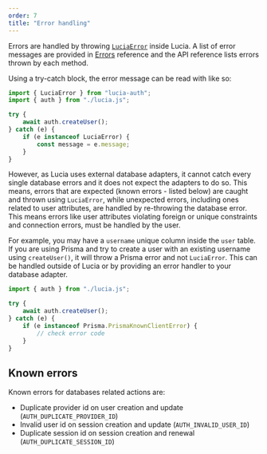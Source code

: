 ```yaml
---
order: 7
title: "Error handling"
---
```


Errors are handled by throwing [`LuciaError`](/reference/types/lucia-types#luciaerror) inside Lucia. A list of error messages are provided in [Errors](/reference/types/errors) reference and the API reference lists errors thrown by each method.

Using a try-catch block, the error message can be read with like so:

```ts
import { LuciaError } from "lucia-auth";
import { auth } from "./lucia.js";

try {
	await auth.createUser();
} catch (e) {
	if (e instanceof LuciaError) {
		const message = e.message;
	}
}
```

However, as Lucia uses external database adapters, it cannot catch every single database errors and it does not expect the adapters to do so. This means, errors that are expected (known errors - listed below) are caught and thrown using `LuciaError`, while unexpected errors, including ones related to user attributes, are handled by re-throwing the database error. This means errors like user attributes violating foreign or unique constraints and connection errors, must be handled by the user.

For example, you may have a `username` unique column inside the `user` table. If you are using Prisma and try to create a user with an existing username using `createUser()`, it will throw a Prisma error and not `LuciaError`. This can be handled outside of Lucia or by providing an error handler to your database adapter.

```ts
import { auth } from "./lucia.js";

try {
	await auth.createUser();
} catch (e) {
	if (e instanceof Prisma.PrismaKnownClientError) {
		// check error code
	}
}
```

## Known errors

Known errors for databases related actions are:

- Duplicate provider id on user creation and update (`AUTH_DUPLICATE_PROVIDER_ID`)
- Invalid user id on session creation and update (`AUTH_INVALID_USER_ID`)
- Duplicate session id on session creation and renewal (`AUTH_DUPLICATE_SESSION_ID`)
